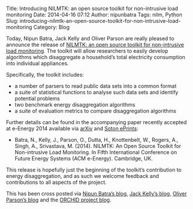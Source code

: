 Title: Introducing NILMTK:  an open source toolkit for non-intrusive load monitoring
Date: 2014-04-16 07:12
Author: nipunbatra
Tags: nilm, Python
Slug: introducing-nilmtk-an-open-source-toolkit-for-non-intrusive-load-monitoring
Category: Blog



Today, Nipun Batra, Jack Kelly and Oliver Parson are really pleased to
announce the release of [NILMTK: an open source toolkit for
non-intrusive load monitoring][]. The toolkit will allow researchers to
easily develop algorithms which disaggregate a household’s total
electricity consumption into individual appliances.

Specifically, the toolkit includes:

-   a number of parsers to read public data sets into a common format
-   a suite of statistical functions to analyse such data sets and
    identify potential problems
-   two benchmark energy disaggregation algorithms
-   a suite of evaluation metrics to compare disaggregation algorithms

Further details can be found in the accompanying paper recently accepted
at e-Energy 2014 available via [arXiv][] and [Soton ePrints][]:

-   Batra, N., Kelly, J., Parson, O., Dutta, H., Knottenbelt, W.,
    Rogers, A., Singh, A., Srivastava, M. (2014). NILMTK: An Open Source
    Toolkit for Non-intrusive Load Monitoring. In Fifth International
    Conference on Future Energy Systems (ACM e-Energy). Cambridge, UK.

This release is hopefully just the beginning of the toolkit’s
contribution to energy disaggregation, and as such we welcome feedback
and contributions to all aspects of the project.

This has been cross posted via [Nipun Batra’s blog][], [Jack Kelly’s
blog][], [Oliver Parson’s blog][] and the [ORCHID project blog][].

  [NILMTK: an open source toolkit for non-intrusive load monitoring]: http://nilmtk.github.io/
  [arXiv]: http://arxiv.org/abs/1404.3878
  [Soton ePrints]: http://eprints.soton.ac.uk/364293/
  [Nipun Batra’s blog]: http://nipunbatra.github.io/
  [Jack Kelly’s blog]: http://jack-kelly.com/
  [Oliver Parson’s blog]: http://blog.oliverparson.co.uk
  [ORCHID project blog]: http://intranet.orchid.ac.uk/blog
